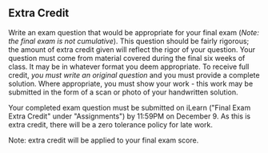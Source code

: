 ## Extra Credit

Write an exam question that would be appropriate for your final exam (*Note: the final exam is not cumulative*). This question should be fairly rigorous; the amount of extra credit given will reflect the rigor of your question. Your question must come from material covered during the final six weeks of class. It may be in whatever format you deem appropriate. To receive full credit, *you must write an original question* and you must provide a complete solution. Where appropriate, you must show your work - this work may be submitted in the form of a scan or photo of your handwritten solution. 

Your completed exam question must be submitted on iLearn ("Final Exam Extra Credit" under "Assignments") by 11:59PM on December 9. As this is extra credit, there will be a zero tolerance policy for late work. 

Note: extra credit will be applied to your final exam score.
